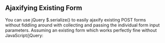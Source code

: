 ## Ajaxifying Existing Form
You can use jQuery $.serialize() to easily ajaxify existing POST forms without fiddling around with collecting and passing the individual form input parameters. Assuming an existing form which works perfectly fine without JavaScript/jQuery:
